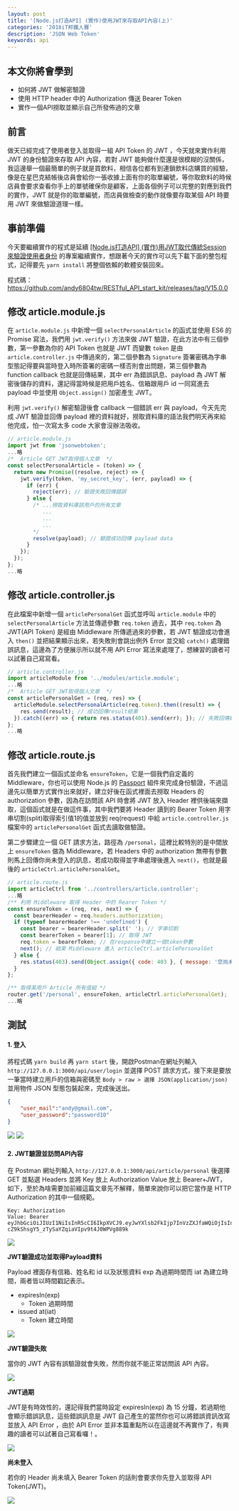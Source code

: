 ```yaml
---
layout: post
title: '[Node.js打造API] (實作)使用JWT來存取API內容(上)'
categories: '2018iT邦鐵人賽'
description: 'JSON Web Token'
keywords: api
---
```


## 本文你將會學到
- 如何將 JWT 做解密驗證
- 使用 HTTP header 中的 Authorization 傳送 Bearer Token
- 實作一個API撈取並顯示自己所發佈過的文章

## 前言
做天已經完成了使用者登入並取得一組 API Token 的 JWT ，今天就來實作利用 JWT 的身份驗證來存取 API 內容，若對 JWT 能夠做什麼還是很模糊的沒關係，我這邊舉一個最簡單的例子就是買飲料，相信各位都有到連鎖飲料店購買的經驗，像是在星巴克結帳後店員會給你一張收據上面有你的取單編號，等你取飲料的時候店員會要求查看你手上的單號確保你是顧客，上面各個例子可以完整的對應到我們的實作，JWT 就是你的取單編號，而店員做檢查的動作就像要存取某個 API 時要用 JWT 來做驗證道理一樣。

## 事前準備
今天要繼續實作的程式是延續 [[Node.js打造API] (實作)用JWT取代傳統Session來驗證使用者身份](https://andy6804tw.github.io/2018/01/11/user-jsonwebtoken/) 的專案繼續實作，想跟著今天的實作可以先下載下面的整包程式，記得要先 `yarn install` 將整個依賴的軟體安裝回來。

程式碼：https://github.com/andy6804tw/RESTful_API_start_kit/releases/tag/V15.0.0


## 修改 article.module.js
在 `article.module.js` 中新增一個 `selectPersonalArticle` 的函式並使用 ES6 的 Promise 寫法，我們用 `jwt.verify()` 方法來做 JWT 驗證，在此方法中有三個參數，第一參數為你的 API Token 也就是 JWT 而變數 `token` 是由 `article.controller.js` 中傳過來的，第二個參數為 `Signature` 簽署密碼為字串型態記得要與當時登入時所簽署的密碼一樣否則會出問題，第三個參數為 function callback 也就是回傳結果，其中 err 為錯誤訊息、payload 為 JWT 解密後儲存的資料，還記得當時候是把用戶姓名、信箱跟用戶 id 一同寫進去 payload 中並使用 `Object.assign()`  加密產生 JWT。

利用 `jwt.verify()` 解密驗證後會 callback 一個錯誤 err 與 payload，今天先完成 JWT 驗證並回傳 payload 裡的資料就好，撈取資料庫的語法我們明天再來給他完成，怕一次寫太多 code 大家會沒辦法吸收。

```js
// article.module.js
import jwt from 'jsonwebtoken';
...略
/*  Article GET JWT取得個人文章  */
const selectPersonalArticle = (token) => {
  return new Promise((resolve, reject) => {
    jwt.verify(token, 'my_secret_key', (err, payload) => {
      if (err) {
        reject(err); // 驗證失敗回傳錯誤
      } else {
        /* ...撈取資料庫該用戶的所有文章
           ...
           ...
           ...
        */
        resolve(payload); // 驗證成功回傳 payload data
      }
    });
  });
};
...略
```

## 修改 article.controller.js
在此檔案中新增一個 `articlePersonalGet` 函式並呼叫 `article.module` 中的 `selectPersonalArticle` 方法並傳遞參數 `req.token` 過去，其中 `req.token` 為 JWT(API Token) 是經由 Middleware 所傳遞過來的參數，若 JWT 驗證成功會進入 `then()` 並把結果顯示出來，若失敗則會跳出例外 Error 並交給 `catch()` 處理錯誤訊息，這邊為了方便展示所以就不用 API Error 寫法來處理了，想練習的讀者可以試著自己寫寫看。

```js
// article.controller.js
import articleModule from '../modules/article.module';
...略
/*  Article GET JWT取得個人文章  */
const articlePersonalGet = (req, res) => {
  articleModule.selectPersonalArticle(req.token).then((result) => {
    res.send(result); // 成功回傳result結果
  }).catch((err) => { return res.status(401).send(err); }); // 失敗回傳錯誤訊息
};
...略
```

## 修改 article.route.js
首先我們建立一個函式並命名 `ensureToken`，它是一個我們自定義的 Middleware，你也可以使用 Node.js 的 [Passport](https://www.npmjs.com/package/passport) 組件來完成身份驗證，不過這邊先以簡單方式實作出來就好，建立好後在函式裡面去撈取 Headers 的 authorization 參數，因為在訪問該 API 時會將 JWT 放入 Header 裡供後端來擷取，這個函式就是在做這件事，其中我們要將 Header 讀到的 Bearer Token 用字串切割(split)取得索引值1的值並放到 req(request) 中給 `article.controller.js` 檔案中的 `articlePersonalGet` 函式去讀取做驗證。

第二步驟建立一個 GET 請求方法，路徑為 `/personal`，這裡比較特別的是中間放上 `ensureToken` 做為 Middleware，若 Headers 中的 authorization 無帶有參數則馬上回傳你尚未登入的訊息，若成功取得並字串處理後進入 `next()`，也就是最後的 `articleCtrl.articlePersonalGet`。


```js
// article.route.js
import articleCtrl from '../controllers/article.controller';
...略
/** 利用 Middleware 取得 Header 中的 Rearer Token */
const ensureToken = (req, res, next) => {
  const bearerHeader = req.headers.authorization;
  if (typeof bearerHeader !== 'undefined') {
    const bearer = bearerHeader.split(' '); // 字串切割
    const bearerToken = bearer[1]; // 取得 JWT
    req.token = bearerToken; // 在response中建立一個token參數
    next(); // 結束 Middleware 進入 articleCtrl.articlePersonalGet
  } else {
    res.status(403).send(Object.assign({ code: 403 }, { message: '您尚未登入！' })); // Header 查無 Rearer Token
  }
};

/** 取得某用戶 Article 所有值組 */
router.get('/personal', ensureToken, articleCtrl.articlePersonalGet);
...略
```

## 測試
#### 1. 登入
將程式碼 `yarn build` 再 `yarn start` 後，開啟Postman在網址列輸入 `http://127.0.0.1:3000/api/user/login` 並選擇 POST 請求方式，接下來是要放一筆當時建立用戶的信箱與密碼至 `Body > raw > 選擇 JSON(application/json)` 並用物件 JSON 型態包裝起來，完成後送出。

```json
{
	"user_mail":"andy@gmail.com",
	"user_password":"password10"
}
```

<img src="/images/posts/it2018/img1070112-1.png">
<img src="/images/posts/it2018/img1070112-2.png">


#### 2. JWT驗證並訪問API內容
在 Postman 網址列輸入 `http://127.0.0.1:3000/api/article/personal` 後選擇 GET 並點選 Headers 並將 Key 放上 Authorization Value 放上 Bearer+JWT，如下，至於為啥需要加前綴這篇文章先不解釋，簡單來說你可以把它當作是 HTTP Authorization 的其中一個規範。

```
Key: Authorization
Value: Bearer eyJhbGciOiJIUzI1NiIsInR5cCI6IkpXVCJ9.eyJwYXlsb2FkIjp7InVzZXJfaWQiOjIsInVzZXJfbmFtZSI6IkFuZHkyIiwidXNlcl9tYWlsIjoiYW5keTJAZ21haWwuY29tIn0sImV4cCI6MTUxNTY1MDU2MCwiaWF0IjoxNTE1NjQ5NjYwfQ.Ui1d-cZ9kShsgY5_zTySaYZqiaVIpv9t4J0WPVg889k
```

<img src="/images/posts/it2018/img1070112-3.png">

**JWT驗證成功並取得Payload資料**

Payload 裡面存有信箱、姓名和 id 以及狀態資料 exp 為過期時間而 iat 為建立時間，兩者皆以時間戳記表示。

- expiresIn(exp) 
  - Token 過期時間
- issued at(iat) 
  - Token 建立時間

<img src="/images/posts/it2018/img1070112-4.png">

**JWT驗證失敗**

當你的 JWT 內容有誤驗證就會失敗，然而你就不能正常訪問該 API 內容。

<img src="/images/posts/it2018/img1070112-5.png">

**JWT過期**

JWT是有時效性的，還記得我們當時設定 expiresIn(exp) 為 15 分鐘，若過期他會顯示錯誤訊息，這些錯誤訊息是 JWT 自己產生的當然你也可以將錯誤資訊改寫並放入 API Error ，由於 API Error 並非本篇重點所以在這邊就不再實作了，有興趣的讀者可以試著自己寫看囉！。

<img src="/images/posts/it2018/img1070112-6.png">

**尚未登入**

若你的 Header 尚未填入 Bearer Token 的話則會要求你先登入並取得 API Token(JWT)。

<img src="/images/posts/it2018/img1070112-7.png">
